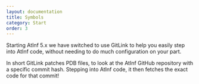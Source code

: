 ```yaml
---
layout: documentation
title: Symbols
category: Start
order: 3
---
```


Starting AtInf 5.x we have switched to use GitLink to help you easily step into AtInf code, 
without needing to do much configuration on your part.

In short GitLink patches PDB files, to look at the AtInf GitHub repository with a specific commit hash.
Stepping into AtInf code, it then fetches the exact code for that commit!

